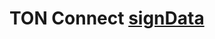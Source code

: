 # TON Connect [signData](https://github.com/ton-blockchain/ton-connect/blob/main/requests-responses.md#sign-data)
<!-- Auto-update: 2025-10-03T13:45:43.139222 -->
